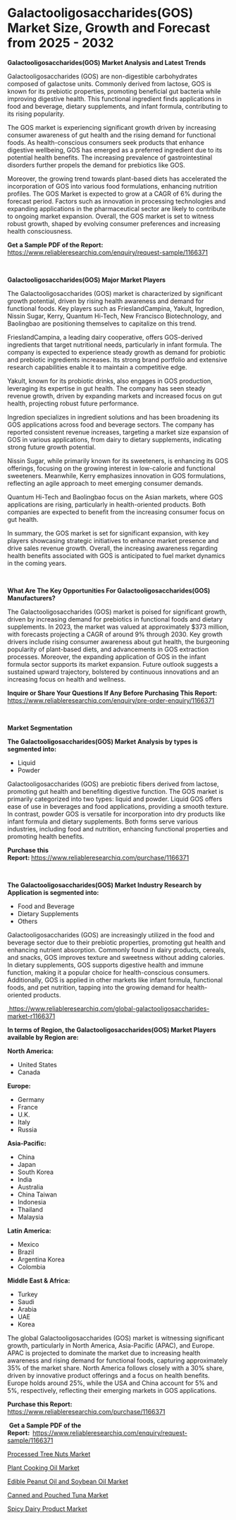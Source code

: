 <p><h1>Galactooligosaccharides(GOS) Market Size, Growth and Forecast from 2025 - 2032</h1></p><p><strong>Galactooligosaccharides(GOS) Market Analysis and Latest Trends</strong></p>
<p><p>Galactooligosaccharides (GOS) are non-digestible carbohydrates composed of galactose units. Commonly derived from lactose, GOS is known for its prebiotic properties, promoting beneficial gut bacteria while improving digestive health. This functional ingredient finds applications in food and beverage, dietary supplements, and infant formula, contributing to its rising popularity.</p><p>The GOS market is experiencing significant growth driven by increasing consumer awareness of gut health and the rising demand for functional foods. As health-conscious consumers seek products that enhance digestive wellbeing, GOS has emerged as a preferred ingredient due to its potential health benefits. The increasing prevalence of gastrointestinal disorders further propels the demand for prebiotics like GOS. </p><p>Moreover, the growing trend towards plant-based diets has accelerated the incorporation of GOS into various food formulations, enhancing nutrition profiles. The GOS Market is expected to grow at a CAGR of 6% during the forecast period. Factors such as innovation in processing technologies and expanding applications in the pharmaceutical sector are likely to contribute to ongoing market expansion. Overall, the GOS market is set to witness robust growth, shaped by evolving consumer preferences and increasing health consciousness.</p></p>
<p><strong>Get a Sample PDF of the Report:&nbsp;</strong> <a href="https://www.reliableresearchiq.com/enquiry/request-sample/1166371?utm_campaign=103&utm_medium=2&utm_source=Github&utm_content=ia&utm_term=15022025&utm_id=galactooligosaccharidesgos">https://www.reliableresearchiq.com/enquiry/request-sample/1166371</a></p>
<p>&nbsp;</p>
<p><strong>Galactooligosaccharides(GOS) Major Market Players</strong></p>
<p><p>The Galactooligosaccharides (GOS) market is characterized by significant growth potential, driven by rising health awareness and demand for functional foods. Key players such as FrieslandCampina, Yakult, Ingredion, Nissin Sugar, Kerry, Quantum Hi-Tech, New Francisco Biotechnology, and Baolingbao are positioning themselves to capitalize on this trend.</p><p>FrieslandCampina, a leading dairy cooperative, offers GOS-derived ingredients that target nutritional needs, particularly in infant formula. The company is expected to experience steady growth as demand for probiotic and prebiotic ingredients increases. Its strong brand portfolio and extensive research capabilities enable it to maintain a competitive edge.</p><p>Yakult, known for its probiotic drinks, also engages in GOS production, leveraging its expertise in gut health. The company has seen steady revenue growth, driven by expanding markets and increased focus on gut health, projecting robust future performance.</p><p>Ingredion specializes in ingredient solutions and has been broadening its GOS applications across food and beverage sectors. The company has reported consistent revenue increases, targeting a market size expansion of GOS in various applications, from dairy to dietary supplements, indicating strong future growth potential.</p><p>Nissin Sugar, while primarily known for its sweeteners, is enhancing its GOS offerings, focusing on the growing interest in low-calorie and functional sweeteners. Meanwhile, Kerry emphasizes innovation in GOS formulations, reflecting an agile approach to meet emerging consumer demands.</p><p>Quantum Hi-Tech and Baolingbao focus on the Asian markets, where GOS applications are rising, particularly in health-oriented products. Both companies are expected to benefit from the increasing consumer focus on gut health.</p><p>In summary, the GOS market is set for significant expansion, with key players showcasing strategic initiatives to enhance market presence and drive sales revenue growth. Overall, the increasing awareness regarding health benefits associated with GOS is anticipated to fuel market dynamics in the coming years.</p></p>
<p>&nbsp;</p>
<p><strong>What Are The Key Opportunities For Galactooligosaccharides(GOS) Manufacturers?</strong></p>
<p><p>The Galactooligosaccharides (GOS) market is poised for significant growth, driven by increasing demand for prebiotics in functional foods and dietary supplements. In 2023, the market was valued at approximately $373 million, with forecasts projecting a CAGR of around 9% through 2030. Key growth drivers include rising consumer awareness about gut health, the burgeoning popularity of plant-based diets, and advancements in GOS extraction processes. Moreover, the expanding application of GOS in the infant formula sector supports its market expansion. Future outlook suggests a sustained upward trajectory, bolstered by continuous innovations and an increasing focus on health and wellness.</p></p>
<p><strong>Inquire or Share Your Questions If Any Before Purchasing This Report:</strong> <a href="https://www.reliableresearchiq.com/enquiry/pre-order-enquiry/1166371?utm_campaign=103&utm_medium=2&utm_source=Github&utm_content=ia&utm_term=15022025&utm_id=galactooligosaccharidesgos">https://www.reliableresearchiq.com/enquiry/pre-order-enquiry/1166371</a></p>
<p>&nbsp;</p>
<p><strong>Market Segmentation</strong></p>
<p><strong>The Galactooligosaccharides(GOS) Market Analysis by types is segmented into:</strong></p>
<p><ul><li>Liquid</li><li>Powder</li></ul></p>
<p><p>Galactooligosaccharides (GOS) are prebiotic fibers derived from lactose, promoting gut health and benefiting digestive function. The GOS market is primarily categorized into two types: liquid and powder. Liquid GOS offers ease of use in beverages and food applications, providing a smooth texture. In contrast, powder GOS is versatile for incorporation into dry products like infant formula and dietary supplements. Both forms serve various industries, including food and nutrition, enhancing functional properties and promoting health benefits.</p></p>
<p><strong>Purchase this Report:&nbsp;</strong><a href="https://www.reliableresearchiq.com/purchase/1166371?utm_campaign=103&utm_medium=2&utm_source=Github&utm_content=ia&utm_term=15022025&utm_id=galactooligosaccharidesgos">https://www.reliableresearchiq.com/purchase/1166371</a></p>
<p>&nbsp;</p>
<p><strong>The Galactooligosaccharides(GOS) Market Industry Research by Application is segmented into:</strong></p>
<p><ul><li>Food and Beverage</li><li>Dietary Supplements</li><li>Others</li></ul></p>
<p><p>Galactooligosaccharides (GOS) are increasingly utilized in the food and beverage sector due to their prebiotic properties, promoting gut health and enhancing nutrient absorption. Commonly found in dairy products, cereals, and snacks, GOS improves texture and sweetness without adding calories. In dietary supplements, GOS supports digestive health and immune function, making it a popular choice for health-conscious consumers. Additionally, GOS is applied in other markets like infant formula, functional foods, and pet nutrition, tapping into the growing demand for health-oriented products.</p></p>
<p><a href="https://www.reliableresearchiq.com/global-galactooligosaccharides-market-r1166371?utm_campaign=103&utm_medium=2&utm_source=Github&utm_content=ia&utm_term=15022025&utm_id=galactooligosaccharidesgos">&nbsp;https://www.reliableresearchiq.com/global-galactooligosaccharides-market-r1166371</a></p>
<p><strong>In terms of Region, the Galactooligosaccharides(GOS) Market Players available by Region are:</strong></p>
<p>
    <p> <strong> North America: </strong>
        <ul>
            <li>United States</li>
            <li>Canada</li>
        </ul>
        </p> 
    <p> <strong> Europe: </strong>
        <ul>
            <li>Germany</li>
            <li>France</li>
            <li>U.K.</li>
            <li>Italy</li>
            <li>Russia</li>
        </ul>
        </p> 
    <p> <strong> Asia-Pacific: </strong>
        <ul>
            <li>China</li>
            <li>Japan</li>
            <li>South Korea</li>
            <li>India</li>
            <li>Australia</li>
            <li>China Taiwan</li>
            <li>Indonesia</li>
            <li>Thailand</li>
            <li>Malaysia</li>
        </ul>
        </p> 
    <p> <strong> Latin America: </strong>
        <ul>
            <li>Mexico</li>
            <li>Brazil</li>
            <li>Argentina Korea</li>
            <li>Colombia</li>
        </ul>
        </p> 
    <p> <strong> Middle East & Africa: </strong>
        <ul>
            <li>Turkey</li>
            <li>Saudi</li>
            <li>Arabia</li>
            <li>UAE</li>
            <li>Korea</li>
        </ul>
    </p>
    </p>
<p><p>The global Galactooligosaccharides (GOS) market is witnessing significant growth, particularly in North America, Asia-Pacific (APAC), and Europe. APAC is projected to dominate the market due to increasing health awareness and rising demand for functional foods, capturing approximately 35% of the market share. North America follows closely with a 30% share, driven by innovative product offerings and a focus on health benefits. Europe holds around 25%, while the USA and China account for 5% and 5%, respectively, reflecting their emerging markets in GOS applications.</p></p>
<p><strong>Purchase this Report: </strong><a href="https://www.reliableresearchiq.com/purchase/1166371?utm_campaign=103&utm_medium=2&utm_source=Github&utm_content=ia&utm_term=15022025&utm_id=galactooligosaccharidesgos">https://www.reliableresearchiq.com/purchase/1166371</a></p>
<p>&nbsp;<strong>Get a Sample PDF of the Report:&nbsp;&nbsp;</strong><a href="https://www.reliableresearchiq.com/enquiry/request-sample/1166371?utm_campaign=103&utm_medium=2&utm_source=Github&utm_content=ia&utm_term=15022025&utm_id=galactooligosaccharidesgos">https://www.reliableresearchiq.com/enquiry/request-sample/1166371</a></p>
<p><strong></strong></p>
<p><p><a href="https://github.com/kmettjanksj7/Market-Research-Report-List-1/blob/main/processed-tree-nuts-market.md?utm_campaign=103&utm_medium=2&utm_source=Github&utm_content=ia&utm_term=15022025&utm_id=galactooligosaccharidesgos">Processed Tree Nuts Market</a></p><p><a href="https://github.com/huelarnzeba29/Market-Research-Report-List-1/blob/main/plant-cooking-oil-market.md?utm_campaign=103&utm_medium=2&utm_source=Github&utm_content=ia&utm_term=15022025&utm_id=galactooligosaccharidesgos">Plant Cooking Oil Market</a></p><p><a href="https://github.com/bedelibekwe58/Market-Research-Report-List-1/blob/main/edible-peanut-oil-and-soybean-oil-market.md?utm_campaign=103&utm_medium=2&utm_source=Github&utm_content=ia&utm_term=15022025&utm_id=galactooligosaccharidesgos">Edible Peanut Oil and Soybean Oil Market</a></p><p><a href="https://github.com/ypumgtoivo/Market-Research-Report-List-1/blob/main/canned-and-pouched-tuna-market.md?utm_campaign=103&utm_medium=2&utm_source=Github&utm_content=ia&utm_term=15022025&utm_id=galactooligosaccharidesgos">Canned and Pouched Tuna Market</a></p><p><a href="https://github.com/cachuhashieb/Market-Research-Report-List-1/blob/main/spicy-dairy-product-market.md?utm_campaign=103&utm_medium=2&utm_source=Github&utm_content=ia&utm_term=15022025&utm_id=galactooligosaccharidesgos">Spicy Dairy Product Market</a></p></p>